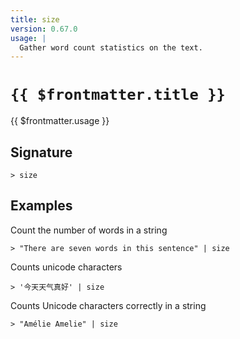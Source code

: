```yaml
---
title: size
version: 0.67.0
usage: |
  Gather word count statistics on the text.
---
```


# <code>{{ $frontmatter.title }}</code>

<div style='white-space: pre-wrap;'>{{ $frontmatter.usage }}</div>

## Signature

```> size ```

## Examples

Count the number of words in a string
```shell
> "There are seven words in this sentence" | size
```

Counts unicode characters
```shell
> '今天天气真好' | size
```

Counts Unicode characters correctly in a string
```shell
> "Amélie Amelie" | size
```
